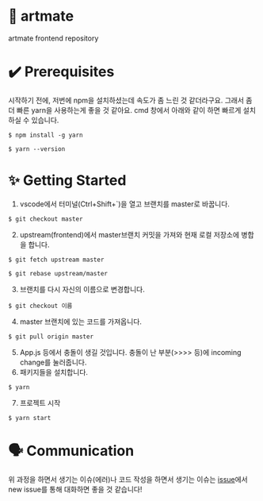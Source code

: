 # 🎨 artmate

artmate frontend repository

# ✔️ Prerequisites

시작하기 전에, 저번에 npm을 설치하셨는데 속도가 좀 느린 것 같더라구요. 그래서 좀 더 빠른 yarn을 사용하는게 좋을 것 같아요. cmd 창에서 아래와 같이 하면 빠르게 설치하실 수 있습니다.

```
$ npm install -g yarn
```

```
$ yarn --version
```

# ✨ Getting Started

1. vscode에서 터미널(Ctrl+Shift+`)을 열고 브랜치를 master로 바꿉니다.

```
$ git checkout master
```

2. upstream(frontend)에서 master브랜치 커밋을 가져와 현재 로컬 저장소에 병합을 합니다.

```
$ git fetch upstream master
```

```
$ git rebase upstream/master
```

3. 브랜치를 다시 자신의 이름으로 변경합니다.

```
$ git checkout 이름
```

4. master 브랜치에 있는 코드를 가져옵니다.

```
$ git pull origin master
```

5. App.js 등에서 충돌이 생길 것입니다. 충돌이 난 부분(>>>> 등)에 incoming change를 눌러줍니다.
6. 패키지들을 설치합니다.

```
$ yarn
```

7. 프로젝트 시작

```
$ yarn start
```

# 🗣 Communication

위 과정을 하면서 생기는 이슈(에러)나 코드 작성을 하면서 생기는 이슈는 [issue](https://github.com/art-mate/frontend/issues)에서 new issue를 통해 대화하면 좋을 것 같습니다!
